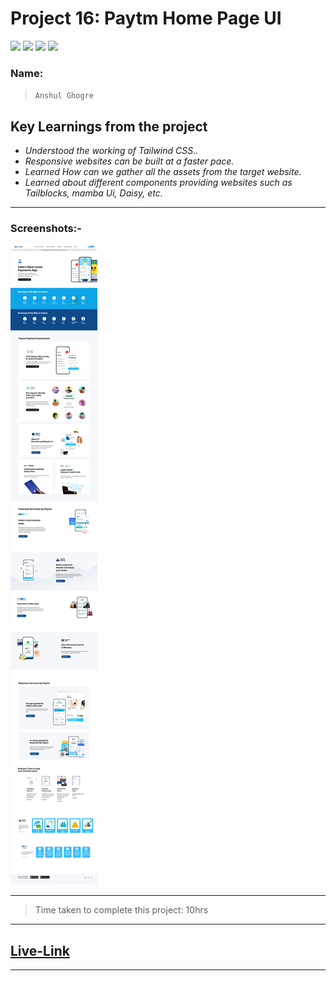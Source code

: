 # Project 16: Paytm Home Page UI

![](https://img.shields.io/badge/HTML-CSS-blue) ![](https://img.shields.io/badge/LCO-iNeuron.ai-lightgrey) ![](https://img.shields.io/badge/Assignment--1-Project--16-success) ![](https://img.shields.io/badge/Full--Stack--Java--Dev-Bootcamp-yellowgreen)

### Name:

> `Anshul Ghogre`

## Key Learnings from the project

- _Understood the working of Tailwind CSS.._
- _Responsive websites can be built at a faster pace._
- _Learned How can we gather all the assets from the target website._
- _Learned about different components providing websites such as Tailblocks, mamba Ui, Daisy, etc._

---

### Screenshots:-

![Project16](./a16.png)

---

> Time taken to complete this project: 10hrs

---

## [Live-Link](https://project-16-payment-app-home-page-ui.netlify.app/)

---
